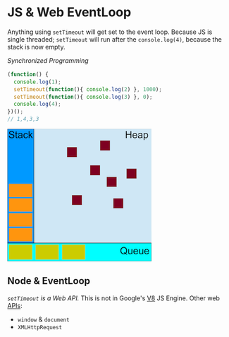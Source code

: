 # JS & Web EventLoop

Anything using `setTimeout` will get set to the event loop.
Because JS is single threaded; `setTimeout` will run after the `console.log(4)`,
because the stack is now empty.

_Synchronized Programming_

```JavaScript
(function() {
  console.log(1);
  setTimeout(function(){ console.log(2) }, 1000);
  setTimeout(function(){ console.log(3) }, 0);
  console.log(4);
})();
// 1,4,3,3
```

![Event Loop](/assets/concurrency_model_and_event_loop.png)

## Node & EventLoop

_`setTimeout` is a Web API._
This is not in Google's [V8](https://developers.google.com/v8/) JS Engine.
Other web [APIs](https://developer.mozilla.org/en-US/docs/Web/API):
* `window` & `document`
* `XMLHttpRequest`
